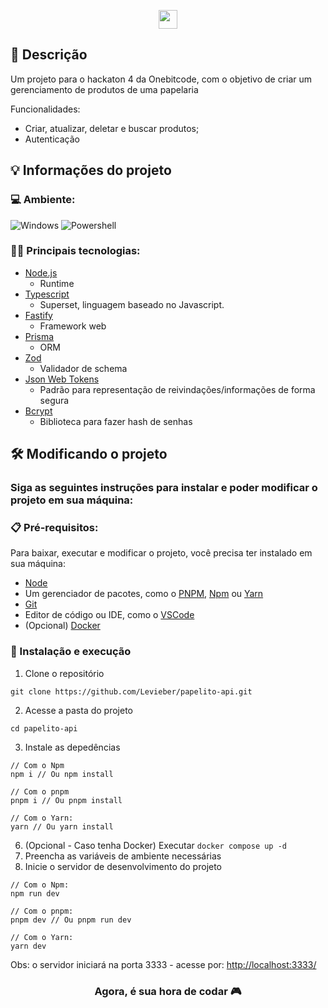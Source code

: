 <p align="center">
  <img height="30" src="https://img.shields.io/badge/Made%20for-VSCode-1f425f.svg"/>
</p>

## 💭 Descrição

<p>Um projeto para o hackaton 4 da Onebitcode, com o objetivo de criar um gerenciamento de produtos de uma papelaria</p>
<p>Funcionalidades:</p>

  - Criar, atualizar, deletar e buscar produtos;
  - Autenticação

## 💡 Informações do projeto

### 💻 Ambiente: 
![Windows](https://img.shields.io/badge/Windows-0078D6?style=for-the-badge&logo=windows&logoColor=white)
![Powershell](https://img.shields.io/badge/Powershell-2CA5E0?style=for-the-badge&logo=powershell&logoColor=white)

### 👨‍💻 Principais tecnologias:

- [Node.js](nodejs.org)
  - Runtime
- [Typescript](https://www.typescriptlang.org/)
  - Superset, linguagem baseado no Javascript.
- [Fastify](https://fastify.dev/)
  - Framework web
- [Prisma](https://www.prisma.io/)
  - ORM
- [Zod](https://zod.dev/)
  - Validador de schema
- [Json Web Tokens](https://jwt.io/)
  - Padrão para representação de reivindações/informações de forma segura
- [Bcrypt](https://www.npmjs.com/package/bcrypt)
  - Biblioteca para fazer hash de senhas

## 🛠️ Modificando o projeto

### Siga as seguintes instruções para instalar e poder modificar o projeto em sua máquina:

### 📋 Pré-requisitos:

Para baixar, executar e modificar o projeto, você precisa ter instalado em sua máquina: 
* [Node](https://nodejs.org/en/)
* Um gerenciador de pacotes, como o [PNPM](https://pnpm.io/), [Npm](https://nodejs.org/en/) ou [Yarn](https://classic.yarnpkg.com/lang/en/docs/install/)
* [Git](https://git-scm.com/downloads)
* Editor de código ou IDE, como o [VSCode](https://code.visualstudio.com/Download)
* (Opcional) [Docker](https://www.docker.com/)

### 🔧 Instalação e execução

1. Clone o repositório
```
git clone https://github.com/Levieber/papelito-api.git
```
2. Acesse a pasta do projeto
```
cd papelito-api
```
3. Instale as depedências
```
// Com o Npm
npm i // Ou npm install

// Com o pnpm
pnpm i // Ou pnpm install
 
// Com o Yarn:
yarn // Ou yarn install
```
6. (Opcional - Caso tenha Docker) Executar `docker compose up -d`
5. Preencha as variáveis de ambiente necessárias
4. Inicie o servidor de desenvolvimento do projeto
```
// Com o Npm:
npm run dev

// Com o pnpm:
pnpm dev // Ou pnpm run dev  

// Com o Yarn:
yarn dev
```

Obs: o servidor iniciará na porta 3333 - acesse por: <http://localhost:3333/>

<h3 align="center">Agora, é sua hora de codar 🎮</h3>
